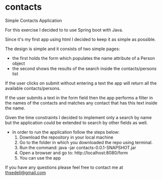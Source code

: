 # contacts
Simple Contacts Application

For this exercise I decided to to use Spring boot with Java. 

Since it's my first app using html I decided to keep it as simple as possible.

The design is simple and it consists of two simple pages:
  - the first holds the form which populates the name attribute of a Person object
  - the second shows the results of the search inside the contacts/persons list
  
If the user clicks on submit without entering a text the app will return all the available contacts/persons.

If the user submits a text in the form field then the app performs a filter in the names of the contacts and matches
any contact that has this text inside the name.

Given the time constraints I decided to implement only a search by name but the application could be extended to search 
by other fields as well. 

- In order to run the application follow the steps below:
  1. Download the repository in your local machine
  2. Go to the folder in which you downloaded the repo using terminal.
  3. Run the command: java -jar contacts-0.0.1-SNAPSHOT.jar
  4. Open a browser and go to: http://localhost:8080/form
  5. You can use the app
  
If you have any questions please feel free to contact me at thsedeli@gmail.com


